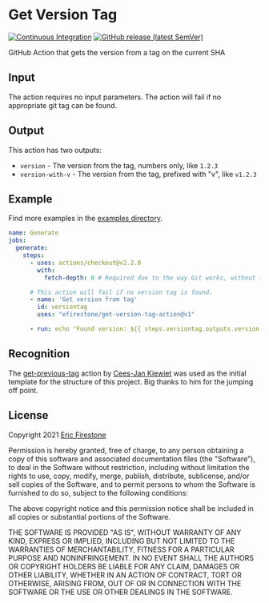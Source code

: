 # Get Version Tag

[![Continuous Integration](https://github.com/efirestone/get-version-tag-action/actions/workflows/ci.yml/badge.svg)](https://github.com/efirestone/get-version-tag-action/actions/workflows/ci.yml)
[![GitHub release (latest SemVer)](https://img.shields.io/github/v/release/efirestone/get-version-tag-action?logo=github&sort=semver)](https://github.com/efirestone/get-version-tag-action/releases)


GitHub Action that gets the version from a tag on the current SHA

## Input

The action requires no input parameters. The action will fail if no appropriate git tag can be found.

## Output

This action has two outputs:

- `version` - The version from the tag, numbers only, like `1.2.3`
- `version-with-v` - The version from the tag, prefixed with "v", like `v1.2.3`

## Example

Find more examples in the [examples directory](./examples/).

```yaml
name: Generate
jobs:
  generate:
    steps:
      - uses: actions/checkout@v2.2.0
        with:
          fetch-depth: 0 # Required due to the way Git works, without it this action won't be able to find any or the correct tags

      # This action will fail if no version tag is found.
      - name: 'Get version from tag'
        id: versiontag
        uses: "efirestone/get-version-tag-action@v1"

      - run: echo "Found version: ${{ steps.versiontag.outputs.version-with-v }}"
```

## Recognition ##

The [get-previous-tag](https://github.com/WyriHaximus/github-action-get-previous-tag)
action by [Cees-Jan Kiewiet](http://wyrihaximus.net/) was used as the initial template
for the structure of this project. Big thanks to him for the jumping off point.

## License ##

Copyright 2021 [Eric Firestone](https://twitter.com/firetweet)

Permission is hereby granted, free of charge, to any person
obtaining a copy of this software and associated documentation
files (the "Software"), to deal in the Software without
restriction, including without limitation the rights to use,
copy, modify, merge, publish, distribute, sublicense, and/or sell
copies of the Software, and to permit persons to whom the
Software is furnished to do so, subject to the following
conditions:

The above copyright notice and this permission notice shall be
included in all copies or substantial portions of the Software.

THE SOFTWARE IS PROVIDED "AS IS", WITHOUT WARRANTY OF ANY KIND,
EXPRESS OR IMPLIED, INCLUDING BUT NOT LIMITED TO THE WARRANTIES
OF MERCHANTABILITY, FITNESS FOR A PARTICULAR PURPOSE AND
NONINFRINGEMENT. IN NO EVENT SHALL THE AUTHORS OR COPYRIGHT
HOLDERS BE LIABLE FOR ANY CLAIM, DAMAGES OR OTHER LIABILITY,
WHETHER IN AN ACTION OF CONTRACT, TORT OR OTHERWISE, ARISING
FROM, OUT OF OR IN CONNECTION WITH THE SOFTWARE OR THE USE OR
OTHER DEALINGS IN THE SOFTWARE.
